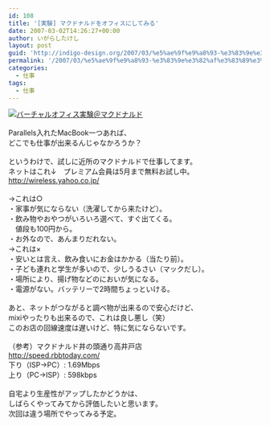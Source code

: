 ```yaml
---
id: 108
title: '[実験] マクドナルドをオフィスにしてみる'
date: 2007-03-02T14:26:27+00:00
author: いがらしたけし
layout: post
guid: 'http://indigo-design.org/2007/03/%e5%ae%9f%e9%a8%93-%e3%83%9e%e3%82%af%e3%83%89%e3%83%8a%e3%83%ab%e3%83%89%e3%82%92%e3%82%aa%e3%83%95%e3%82%a3%e3%82%b9%e3%81%ab%e3%81%97%e3%81%a6%e3%81%bf%e3%82%8b/'
permalink: '/2007/03/%e5%ae%9f%e9%a8%93-%e3%83%9e%e3%82%af%e3%83%89%e3%83%8a%e3%83%ab%e3%83%89%e3%82%92%e3%82%aa%e3%83%95%e3%82%a3%e3%82%b9%e3%81%ab%e3%81%97%e3%81%a6%e3%81%bf%e3%82%8b/'
categories:
  - 仕事
tags:
  - 仕事
---
```

<a target="_blank" href="http://blog-imgs-29.fc2.com/a/r/m/armadillo75/20070302142406.jpg"><img border="0" alt="バーチャルオフィス実験＠マクドナルド" src="http://blog-imgs-29.fc2.com/a/r/m/armadillo75/20070302142406s.jpg" /></a><br /><br />Parallels入れたMacBook一つあれば、 <br />どこでも仕事が出来るんじゃなかろうか？ <br /> <br />というわけで、試しに近所のマクドナルドで仕事してます。 <br />ネットはこれ&darr;　プレミアム会員は5月まで無料お試し中。 <br /><a target="_blank" href="http://wireless.yahoo.co.jp/">http://wireless.yahoo.co.jp/</a> <br /> <br />&rarr;これは○ <br />・家事が気にならない（洗濯してから来たけど）。 <br />・飲み物やおやつがいろいろ選べて、すぐ出てくる。 <br />　値段も100円から。 <br />・お外なので、あんまりだれない。 <br />&rarr;これは&times; <br />・安いとは言え、飲み食いにお金はかかる（当たり前）。 <br />・子ども連れと学生が多いので、少しうるさい（マックだし）。 <br />・場所により、揚げ物などのにおいが気になる。 <br />・電源がない。バッテリーで2時間ちょっといける。 <br /> <br />あと、ネットがつながると調べ物が出来るので安心だけど、 <br />mixiやったりも出来るので、これは良し悪し（笑） <br />このお店の回線速度は遅いけど、特に気にならないです。 <br /> <br />（参考）マクドナルド井の頭通り高井戸店 <br /><a target="_blank" href="http://speed.rbbtoday.com/">http://speed.rbbtoday.com/</a> <br />下り（ISP&rarr;PC）: 1.69Mbps <br />上り（PC&rarr;ISP）: 598kbps <br /> <br />自宅より生産性がアップしたかどうかは、 <br />しばらくやってみてから評価したいと思います。 <br />次回は違う場所でやってみる予定。 				 			  		 	  	 		<br />